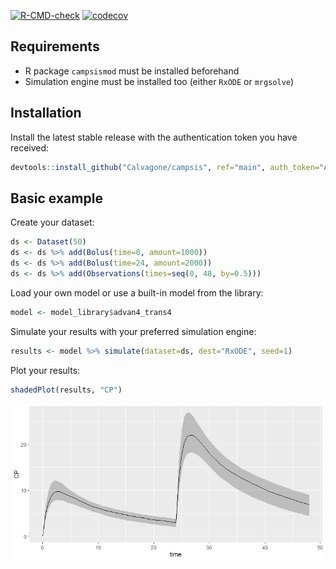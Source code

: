 
<!-- badges: start -->

[![R-CMD-check](https://github.com/Calvagone/campsis/workflows/R-CMD-check/badge.svg)](https://github.com/Calvagone/campsis/actions)
[![codecov](https://codecov.io/gh/Calvagone/campsis/branch/main/graph/badge.svg?token=C629TACTSU)](https://codecov.io/gh/Calvagone/campsis)
<!-- badges: end -->

## Requirements

-   R package `campsismod` must be installed beforehand
-   Simulation engine must be installed too (either `RxODE` or
    `mrgsolve`)

## Installation

Install the latest stable release with the authentication token you have
received:

``` r
devtools::install_github("Calvagone/campsis", ref="main", auth_token="AUTH_TOKEN", force=TRUE)
```

## Basic example

Create your dataset:

``` r
ds <- Dataset(50)
ds <- ds %>% add(Bolus(time=0, amount=1000))
ds <- ds %>% add(Bolus(time=24, amount=2000))
ds <- ds %>% add(Observations(times=seq(0, 48, by=0.5)))
```

Load your own model or use a built-in model from the library:

``` r
model <- model_library$advan4_trans4
```

Simulate your results with your preferred simulation engine:

``` r
results <- model %>% simulate(dataset=ds, dest="RxODE", seed=1)
```

Plot your results:

``` r
shadedPlot(results, "CP")
```

<img src="README_files/figure-gfm/get_started_shaded_plot-1.png" style="display: block; margin: auto;" />
